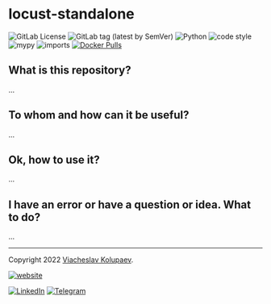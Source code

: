locust-standalone
=======

![GitLab License](https://img.shields.io/gitlab/license/vkolupaev/locust-standalone?color=informational)
![GitLab tag (latest by SemVer)](https://img.shields.io/gitlab/v/tag/vkolupaev/locust-standalone)
![Python](https://img.shields.io/static/v1?label=Python&message=3.10&color=informational&logo=python&logoColor=white)
![code style](https://img.shields.io/static/v1?label=code%20style&message=wemake-python-styleguide&color=informational)
![mypy](https://img.shields.io/static/v1?label=mypy&message=checked&color=informational)
![imports](https://img.shields.io/static/v1?label=imports&message=isort&color=informational)
[![Docker Pulls](
https://img.shields.io/docker/pulls/vkolupaev/locust-standalone?color=informational&logo=docker&logoColor=white
)](https://hub.docker.com/r/vkolupaev/locust-standalone)

[//]: # "![GitLab stars](https://img.shields.io/gitlab/stars/vkolupaev/locust-standalone?style=social)"
[//]: # "![GitHub Repo stars](https://img.shields.io/github/stars/ViacheslavKolupaev/locust-standalone?style=social)"

## What is this repository?
...

## To whom and how can it be useful?
...

## Ok, how to use it?
...

## I have an error or have a question or idea. What to do?
...

---

Copyright 2022 [Viacheslav Kolupaev](
https://vkolupaev.com/?utm_source=readme&utm_medium=link&utm_campaign=locust_standalone
).

[![website](
https://img.shields.io/static/v1?label=website&message=vkolupaev.com&color=blueviolet&style=for-the-badge&
)](https://vkolupaev.com/?utm_source=readme&utm_medium=badge&utm_campaign=locust_standalone)

[![LinkedIn](
https://img.shields.io/static/v1?label=LinkedIn&message=vkolupaev&color=informational&style=flat&logo=linkedin
)](https://www.linkedin.com/in/vkolupaev/)
[![Telegram](
https://img.shields.io/static/v1?label=Telegram&message=@vkolupaev&color=informational&style=flat&logo=telegram
)](https://t.me/vkolupaev/)
